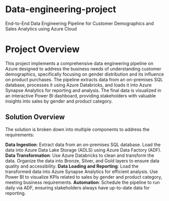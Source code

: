 # Data-engineering-project
End-to-End Data Engineering Pipeline for Customer Demographics and Sales Analytics using Azure Cloud
# Project Overview
This project implements a comprehensive data engineering pipeline on Azure designed to address the business needs of understanding customer demographics, specifically focusing on gender distribution and its influence on product purchases. The pipeline extracts data from an on-premises SQL database, processes it using Azure Databricks, and loads it into Azure Synapse Analytics for reporting and analysis. The final data is visualized in an interactive Power BI dashboard, providing stakeholders with valuable insights into sales by gender and product category.
## Solution Overview
The solution is broken down into multiple components to address the requirements:

**Data Ingestion**: Extract data from an on-premises SQL database. Load the data into Azure Data Lake Storage (ADLS) using Azure Data Factory (ADF).
**Data Transformation**: Use Azure Databricks to clean and transform the data. Organize the data into Bronze, Silver, and Gold layers to ensure data quality and accessibility.
**Data Loading and Reporting**: Load the transformed data into Azure Synapse Analytics for efficient analysis. Use Power BI to visualize KPIs related to sales by gender and product category, meeting business requirements.
**Automation**: Schedule the pipeline to run daily via ADF, ensuring stakeholders always have up-to-date data for reporting.
